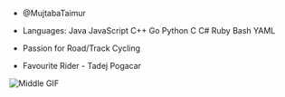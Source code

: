 -  @MujtabaTaimur
- Languages:
Java JavaScript C++ Go Python C C# Ruby Bash YAML


- Passion for Road/Track Cycling
-  Favourite Rider  -  Tadej Pogacar




![Middle GIF](https://media.giphy.com/media/OgzmYLIeQfyMsHgVIm/giphy.gif)  
<!---




MujtabaTaimur/MujtabaTaimur is a ✨ special ✨ repository because its `README.md` (this file) appears on your GitHub profile.
You can click the Preview link to take a look at your changes.
--->
